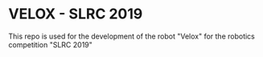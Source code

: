# VELOX - SLRC 2019

This repo is used for the development of the robot "Velox" for the robotics competition "SLRC 2019"
